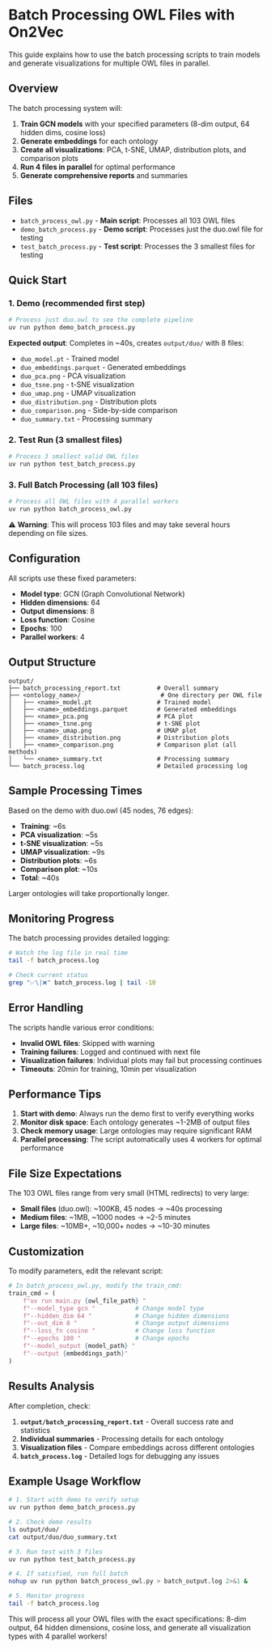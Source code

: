# Batch Processing OWL Files with On2Vec

This guide explains how to use the batch processing scripts to train models and generate visualizations for multiple OWL files in parallel.

## Overview

The batch processing system will:
1. **Train GCN models** with your specified parameters (8-dim output, 64 hidden dims, cosine loss)
2. **Generate embeddings** for each ontology
3. **Create all visualizations**: PCA, t-SNE, UMAP, distribution plots, and comparison plots
4. **Run 4 files in parallel** for optimal performance
5. **Generate comprehensive reports** and summaries

## Files

- `batch_process_owl.py` - **Main script**: Processes all 103 OWL files
- `demo_batch_process.py` - **Demo script**: Processes just the duo.owl file for testing
- `test_batch_process.py` - **Test script**: Processes the 3 smallest files for testing

## Quick Start

### 1. Demo (recommended first step)
```bash
# Process just duo.owl to see the complete pipeline
uv run python demo_batch_process.py
```

**Expected output**: Completes in ~40s, creates `output/duo/` with 8 files:
- `duo_model.pt` - Trained model
- `duo_embeddings.parquet` - Generated embeddings
- `duo_pca.png` - PCA visualization
- `duo_tsne.png` - t-SNE visualization
- `duo_umap.png` - UMAP visualization
- `duo_distribution.png` - Distribution plots
- `duo_comparison.png` - Side-by-side comparison
- `duo_summary.txt` - Processing summary

### 2. Test Run (3 smallest files)
```bash
# Process 3 smallest valid OWL files
uv run python test_batch_process.py
```

### 3. Full Batch Processing (all 103 files)
```bash
# Process all OWL files with 4 parallel workers
uv run python batch_process_owl.py
```

⚠️ **Warning**: This will process 103 files and may take several hours depending on file sizes.

## Configuration

All scripts use these fixed parameters:
- **Model type**: GCN (Graph Convolutional Network)
- **Hidden dimensions**: 64
- **Output dimensions**: 8
- **Loss function**: Cosine
- **Epochs**: 100
- **Parallel workers**: 4

## Output Structure

```
output/
├── batch_processing_report.txt          # Overall summary
├── <ontology_name>/                      # One directory per OWL file
│   ├── <name>_model.pt                  # Trained model
│   ├── <name>_embeddings.parquet        # Generated embeddings
│   ├── <name>_pca.png                   # PCA plot
│   ├── <name>_tsne.png                  # t-SNE plot
│   ├── <name>_umap.png                  # UMAP plot
│   ├── <name>_distribution.png          # Distribution plots
│   ├── <name>_comparison.png            # Comparison plot (all methods)
│   └── <name>_summary.txt               # Processing summary
└── batch_process.log                    # Detailed processing log
```

## Sample Processing Times

Based on the demo with duo.owl (45 nodes, 76 edges):
- **Training**: ~6s
- **PCA visualization**: ~5s
- **t-SNE visualization**: ~5s
- **UMAP visualization**: ~9s
- **Distribution plots**: ~6s
- **Comparison plot**: ~10s
- **Total**: ~40s

Larger ontologies will take proportionally longer.

## Monitoring Progress

The batch processing provides detailed logging:
```bash
# Watch the log file in real time
tail -f batch_process.log

# Check current status
grep "✅\|❌" batch_process.log | tail -10
```

## Error Handling

The scripts handle various error conditions:
- **Invalid OWL files**: Skipped with warning
- **Training failures**: Logged and continued with next file
- **Visualization failures**: Individual plots may fail but processing continues
- **Timeouts**: 20min for training, 10min per visualization

## Performance Tips

1. **Start with demo**: Always run the demo first to verify everything works
2. **Monitor disk space**: Each ontology generates ~1-2MB of output files
3. **Check memory usage**: Large ontologies may require significant RAM
4. **Parallel processing**: The script automatically uses 4 workers for optimal performance

## File Size Expectations

The 103 OWL files range from very small (HTML redirects) to very large:
- **Small files** (duo.owl): ~100KB, 45 nodes → ~40s processing
- **Medium files**: ~1MB, ~1000 nodes → ~2-5 minutes
- **Large files**: ~10MB+, ~10,000+ nodes → ~10-30 minutes

## Customization

To modify parameters, edit the relevant script:

```python
# In batch_process_owl.py, modify the train_cmd:
train_cmd = (
    f"uv run main.py {owl_file_path} "
    f"--model_type gcn "           # Change model type
    f"--hidden_dim 64 "            # Change hidden dimensions
    f"--out_dim 8 "                # Change output dimensions
    f"--loss_fn cosine "           # Change loss function
    f"--epochs 100 "               # Change epochs
    f"--model_output {model_path} "
    f"--output {embeddings_path}"
)
```

## Results Analysis

After completion, check:
1. **`output/batch_processing_report.txt`** - Overall success rate and statistics
2. **Individual summaries** - Processing details for each ontology
3. **Visualization files** - Compare embeddings across different ontologies
4. **`batch_process.log`** - Detailed logs for debugging any issues

## Example Usage Workflow

```bash
# 1. Start with demo to verify setup
uv run python demo_batch_process.py

# 2. Check demo results
ls output/duo/
cat output/duo/duo_summary.txt

# 3. Run test with 3 files
uv run python test_batch_process.py

# 4. If satisfied, run full batch
nohup uv run python batch_process_owl.py > batch_output.log 2>&1 &

# 5. Monitor progress
tail -f batch_process.log
```

This will process all your OWL files with the exact specifications: 8-dim output, 64 hidden dimensions, cosine loss, and generate all visualization types with 4 parallel workers!